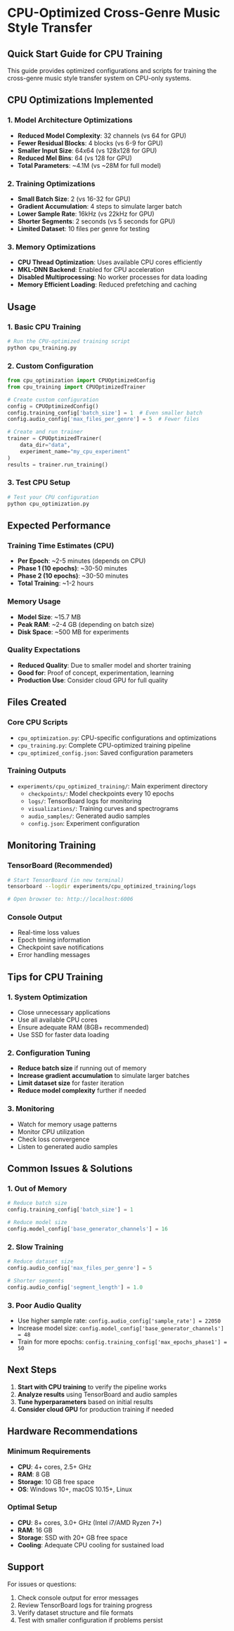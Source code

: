 # CPU-Optimized Cross-Genre Music Style Transfer

## Quick Start Guide for CPU Training

This guide provides optimized configurations and scripts for training the cross-genre music style transfer system on CPU-only systems.

## CPU Optimizations Implemented

### 1. Model Architecture Optimizations
- **Reduced Model Complexity**: 32 channels (vs 64 for GPU)
- **Fewer Residual Blocks**: 4 blocks (vs 6-9 for GPU)
- **Smaller Input Size**: 64x64 (vs 128x128 for GPU)
- **Reduced Mel Bins**: 64 (vs 128 for GPU)
- **Total Parameters**: ~4.1M (vs ~28M for full model)

### 2. Training Optimizations
- **Small Batch Size**: 2 (vs 16-32 for GPU)
- **Gradient Accumulation**: 4 steps to simulate larger batch
- **Lower Sample Rate**: 16kHz (vs 22kHz for GPU)
- **Shorter Segments**: 2 seconds (vs 5 seconds for GPU)
- **Limited Dataset**: 10 files per genre for testing

### 3. Memory Optimizations
- **CPU Thread Optimization**: Uses available CPU cores efficiently
- **MKL-DNN Backend**: Enabled for CPU acceleration
- **Disabled Multiprocessing**: No worker processes for data loading
- **Memory Efficient Loading**: Reduced prefetching and caching

## Usage

### 1. Basic CPU Training

```python
# Run the CPU-optimized training script
python cpu_training.py
```

### 2. Custom Configuration

```python
from cpu_optimization import CPUOptimizedConfig
from cpu_training import CPUOptimizedTrainer

# Create custom configuration
config = CPUOptimizedConfig()
config.training_config['batch_size'] = 1  # Even smaller batch
config.audio_config['max_files_per_genre'] = 5  # Fewer files

# Create and run trainer
trainer = CPUOptimizedTrainer(
    data_dir="data",
    experiment_name="my_cpu_experiment"
)
results = trainer.run_training()
```

### 3. Test CPU Setup

```python
# Test your CPU configuration
python cpu_optimization.py
```

## Expected Performance

### Training Time Estimates (CPU)
- **Per Epoch**: ~2-5 minutes (depends on CPU)
- **Phase 1 (10 epochs)**: ~30-50 minutes
- **Phase 2 (10 epochs)**: ~30-50 minutes
- **Total Training**: ~1-2 hours

### Memory Usage
- **Model Size**: ~15.7 MB
- **Peak RAM**: ~2-4 GB (depending on batch size)
- **Disk Space**: ~500 MB for experiments

### Quality Expectations
- **Reduced Quality**: Due to smaller model and shorter training
- **Good for**: Proof of concept, experimentation, learning
- **Production Use**: Consider cloud GPU for full quality

## Files Created

### Core CPU Scripts
- `cpu_optimization.py`: CPU-specific configurations and optimizations
- `cpu_training.py`: Complete CPU-optimized training pipeline
- `cpu_optimized_config.json`: Saved configuration parameters

### Training Outputs
- `experiments/cpu_optimized_training/`: Main experiment directory
  - `checkpoints/`: Model checkpoints every 10 epochs
  - `logs/`: TensorBoard logs for monitoring
  - `visualizations/`: Training curves and spectrograms
  - `audio_samples/`: Generated audio samples
  - `config.json`: Experiment configuration

## Monitoring Training

### TensorBoard (Recommended)
```bash
# Start TensorBoard (in new terminal)
tensorboard --logdir experiments/cpu_optimized_training/logs

# Open browser to: http://localhost:6006
```

### Console Output
- Real-time loss values
- Epoch timing information
- Checkpoint save notifications
- Error handling messages

## Tips for CPU Training

### 1. System Optimization
- Close unnecessary applications
- Use all available CPU cores
- Ensure adequate RAM (8GB+ recommended)
- Use SSD for faster data loading

### 2. Configuration Tuning
- **Reduce batch size** if running out of memory
- **Increase gradient accumulation** to simulate larger batches
- **Limit dataset size** for faster iteration
- **Reduce model complexity** further if needed

### 3. Monitoring
- Watch for memory usage patterns
- Monitor CPU utilization
- Check loss convergence
- Listen to generated audio samples

## Common Issues & Solutions

### 1. Out of Memory
```python
# Reduce batch size
config.training_config['batch_size'] = 1

# Reduce model size
config.model_config['base_generator_channels'] = 16
```

### 2. Slow Training
```python
# Reduce dataset size
config.audio_config['max_files_per_genre'] = 5

# Shorter segments
config.audio_config['segment_length'] = 1.0
```

### 3. Poor Audio Quality
- Use higher sample rate: `config.audio_config['sample_rate'] = 22050`
- Increase model size: `config.model_config['base_generator_channels'] = 48`
- Train for more epochs: `config.training_config['max_epochs_phase1'] = 50`

## Next Steps

1. **Start with CPU training** to verify the pipeline works
2. **Analyze results** using TensorBoard and audio samples
3. **Tune hyperparameters** based on initial results
4. **Consider cloud GPU** for production training if needed

## Hardware Recommendations

### Minimum Requirements
- **CPU**: 4+ cores, 2.5+ GHz
- **RAM**: 8 GB
- **Storage**: 10 GB free space
- **OS**: Windows 10+, macOS 10.15+, Linux

### Optimal Setup
- **CPU**: 8+ cores, 3.0+ GHz (Intel i7/AMD Ryzen 7+)
- **RAM**: 16 GB
- **Storage**: SSD with 20+ GB free space
- **Cooling**: Adequate CPU cooling for sustained load

## Support

For issues or questions:
1. Check console output for error messages
2. Review TensorBoard logs for training progress
3. Verify dataset structure and file formats
4. Test with smaller configuration if problems persist